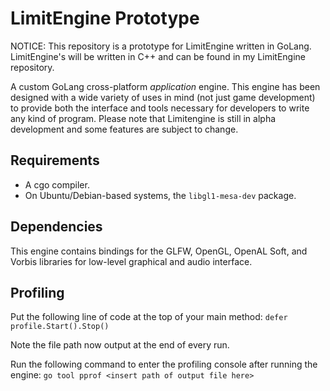 # LimitEngine Prototype
NOTICE: This repository is a prototype for LimitEngine written in GoLang.
LimitEngine's will be written in C++ and can be found in my LimitEngine repository. 

A custom GoLang cross-platform *application* engine. This engine has been designed with a wide variety of uses in mind (not just game development) to provide both the interface and tools necessary for developers to write any kind of program.
Please note that Limitengine is still in alpha development and some features are subject to change.

## Requirements
- A cgo compiler.
- On Ubuntu/Debian-based systems, the `libgl1-mesa-dev` package.

## Dependencies
This engine contains bindings for the GLFW, OpenGL, OpenAL Soft, and Vorbis libraries for low-level graphical and audio interface.

## Profiling
Put the following line of code at the top of your main method:
`defer profile.Start().Stop()`

Note the file path now output at the end of every run.

Run the following command to enter the profiling console after running the engine:
`go tool pprof <insert path of output file here>`
